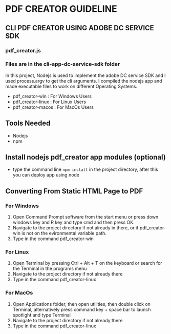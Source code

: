 # PDF CREATOR GUIDELINE
## CLI PDF CREATOR USING ADOBE DC SERVICE SDK
### pdf_creator.js 
### Files are in the cli-app-dc-service-sdk folder

In this project, Nodejs is used to implement the adobe DC service SDK and I used process.argv to get the cli arguments. I compiled the nodejs app and made executable files to work on different Operating Systems.

- pdf_creator-win   : For Windows Users
- pdf_creator-linux : For Linux Users
- pdf_creator-macos : For MacOs Users

## Tools Needed 
- Nodejs 
- npm

## Install nodejs pdf_creator app modules (optional)
- type the command line `npm install` in the project directory, after this you can deploy app using node

## Converting From Static HTML Page to PDF

### For Windows

1. Open Command Prompt software from the start menu or press down windows key and R key and type cmd and then press OK.
2. Navigate to the project directory if not already in there, or if pdf_creator-win is not on the evironmental variable path.
3. Type in the command pdf_creator-win <Path Of Static HTML site> <Path of the PDF to be created>

### For Linux

1. Open Terminal by pressing Ctrl + Alt + T on the keyboard or search for the Terminal in the programs menu
2. Navigate to the project directory if not already there
3. Type in the command pdf_creator-linux <Path Of Static HTML site> <Path of the PDF to be created>

### For MacOs

1. Open Applications folder, then open utilities, then double click on Terminal, alternatively press command key + space bar to launch spotlight and type Terminal
2. Navigate to the project directory if not already there
3. Type in the command pdf_creator-linux <Path Of Static HTML site> <Path of the PDF to be created>

